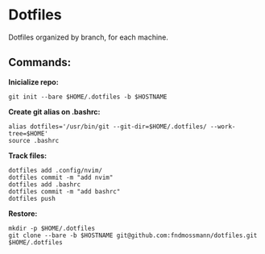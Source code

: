 # Dotfiles

Dotfiles organized by branch, for each machine.

## Commands:
**Inicialize repo:**
```
git init --bare $HOME/.dotfiles -b $HOSTNAME
```
**Create git alias on .bashrc:**
```
alias dotfiles='/usr/bin/git --git-dir=$HOME/.dotfiles/ --work-tree=$HOME'
source .bashrc
```
**Track files:**
```
dotfiles add .config/nvim/
dotfiles commit -m "add nvim"
dotfiles add .bashrc
dotfiles commit -m "add bashrc"
dotfiles push
```
**Restore:**
```
mkdir -p $HOME/.dotfiles
git clone --bare -b $HOSTNAME git@github.com:fndmossmann/dotfiles.git $HOME/.dotfiles
```
